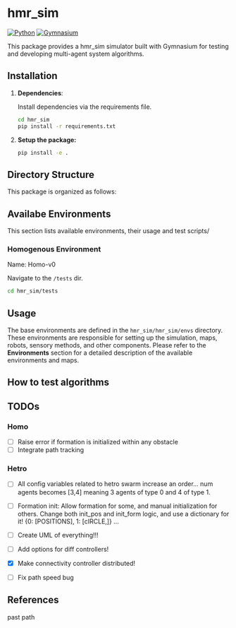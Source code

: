 # hmr_sim

[![Python](https://img.shields.io/badge/Python-3.7%20or%20later-blue.svg)](https://www.python.org/downloads/)
[![Gymnasium](https://gymnasium.farama.org/assets/images/logo-dark.svg)](https://github.com/Farama-Foundation/Gymnasium)




This package provides a hmr_sim simulator built with Gymnasium for testing and developing multi-agent system algorithms. 


## Installation

1. **Dependencies**: 

    Install dependencies via the requirements file.

    ```bash
    cd hmr_sim
    pip install -r requirements.txt
    ```

2. **Setup the package:**

    ```bash
    pip install -e . 
    ```

## Directory Structure

This package is organized as follows:



## Availabe Environments

This section lists available environments, their usage and test scripts/

### Homogenous Environment

Name: Homo-v0

Navigate to the `/tests` dir.

```bash
cd hmr_sim/tests
```






## Usage

The base environments are defined in the `hmr_sim/hmr_sim/envs` directory. These environments are responsible for setting up the simulation, maps, robots, sensory methods, and other components. Please refer to the **Environments** section for a detailed description of the available environments and maps.




## How to test algorithms



## TODOs

### Homo
- [ ] Raise error if formation is initialized within any obstacle
- [ ] Integrate path tracking

### Hetro
- [ ] All config variables related to hetro swarm increase an order... num agents becomes [3,4] meaning 3 agents of type 0 and 4 of type 1.
- [ ] Formation init: Allow formation for some, and manual initialization for others. Change both init_pos and init_form logic, and use a dictionary for it! {0: [POSITIONS], 1: [cIRCLE,]} ...
- [ ] Create UML of everything!!!
- [ ] Add options for diff controllers!
- [x] Make connectivity controller distributed!
- [ ] Fix path speed bug


## References

past path